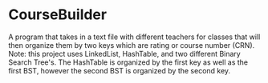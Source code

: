 # CourseBuilder
 
A program that takes in a text file with different teachers for classes that will then organize them by two keys which are rating or course number (CRN). Note: this project uses LinkedList, HashTable, and two different Binary Search Tree's. The HashTable is organized by the first key as well as the first BST, however the second BST is organized by the second key.
